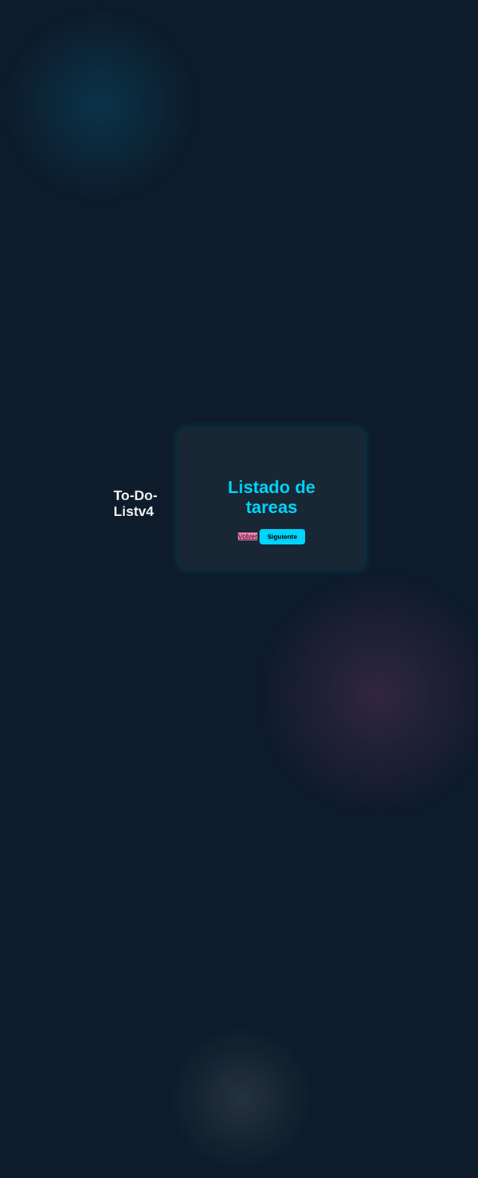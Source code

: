 # To-Do-Listv4
<html lang="es">
<head>
  <meta charset="UTF-8">
  <title>Tareas</title>

  <!-- Fuente decorativa y moderna -->
  <link href="https://fonts.googleapis.com/css2?family=Rajdhani:wght@400;700&display=swap" rel="stylesheet">

  <style>
    * {
      box-sizing: border-box;
    }

    html, body {
      margin: 0;
      padding: 0;
      height: 100%;
      font-family: 'Rajdhani', sans-serif;
      background-color: #0d1b2a;
      color: #ffffff;
      display: flex;
      justify-content: center;
      align-items: center;
    }

    body::before {
      content: "";
      position: fixed;
      top: 0; left: 0;
      width: 100vw;
      height: 100vh;
      background:
        radial-gradient(circle at 20% 30%, rgba(0, 191, 255, 0.15), transparent 200px),
        radial-gradient(circle at 80% 60%, rgba(255, 105, 180, 0.15), transparent 250px),
        radial-gradient(circle at 50% 80%, rgba(255, 255, 255, 0.1), transparent 150px);
      animation: bgFloat 20s infinite linear;
      z-index: 0;
      pointer-events: none;
    }

    @keyframes bgFloat {
      0% { background-position: 0 0, 0 0, 0 0; }
      100% { background-position: 1000px 1000px, -800px -800px, 500px 500px; }
    }

    .container {
      background: rgba(255, 255, 255, 0.05);
      padding: 3rem;
      border-radius: 12px;
      box-shadow: 0 0 20px rgba(0, 255, 255, 0.2);
      text-align: center;
      width: 90%;
      max-width: 600px;
      z-index: 1;
      position: relative;
    }

    h2 {
      font-size: 2.2rem;
      color: #00d4ff;
      margin-bottom: 1.5rem;
    }

    ul {
      list-style: none;
      padding: 0;
      text-align: left;
    }

    li {
      background-color: rgba(255, 255, 255, 0.08);
      padding: 1rem;
      margin-bottom: 0.8rem;
      border-left: 5px solid #00d4ff;
      border-radius: 6px;
      display: flex;
      justify-content: space-between;
      align-items: center;
    }

    li:first-child {
      border-left-color: #ff5050;
    }

    li span {
      flex: 1;
      margin-right: 1rem;
    }

    button {
      background-color: #00d4ff;
      border: none;
      color: #000;
      padding: 0.5rem 1rem;
      border-radius: 6px;
      font-weight: bold;
      cursor: pointer;
      transition: background-color 0.3s ease;
    }

    button:hover {
      background-color: #00a8cc;
    }

    .volver {
      margin-top: 2rem;
      background-color: #ff7eb9;
    }

    .volver:hover {
      background-color: #ff4da6;
    }
  </style>
</head>
<body>

  <div class="container">
    <h2>Listado de tareas</h2>
    <ul id="lista"></ul>
    <a href="https://charlillos.github.io/To-Do-Listv3/"<button class="volver">Volver</button></a>
  <a href="https://charlillos.github.io/To-Do-Listv5"><button>Siguiente</button></a>
  </div>

  <script>
    const lista = document.getElementById("lista");
    const tareas = JSON.parse(localStorage.getItem("tareas") || "[]");

    // Ordenar por fecha más próxima
    tareas.sort((a, b) => new Date(a.fecha) - new Date(b.fecha));

    tareas.forEach((t, i) => {
  const li = document.createElement("li");
  const prioridad = i === 0 ? "🔴" : "⏳";
  li.textContent = `${prioridad} [${t.materia}] - ${t.tarea} (${t.fecha})`;

  const btn = document.createElement("button");
  btn.textContent = t.entregada ? "✅" : "Entregada";
  
  btn.onclick = () => {
    tareas[i].entregada = true;
    localStorage.setItem("tareas", JSON.stringify(tareas));
    btn.textContent = "✅"; // Aquí está el cambio clave
  };

  li.appendChild(btn);
  lista.appendChild(li);
});
  </script>

</body>
</html>
